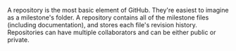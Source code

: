 A repository is the most basic element of GitHub. They're easiest to imagine as a milestone's folder. A repository contains all of the milestone files (including documentation), and stores each file's revision history. Repositories can have multiple collaborators and can be either public or private.
